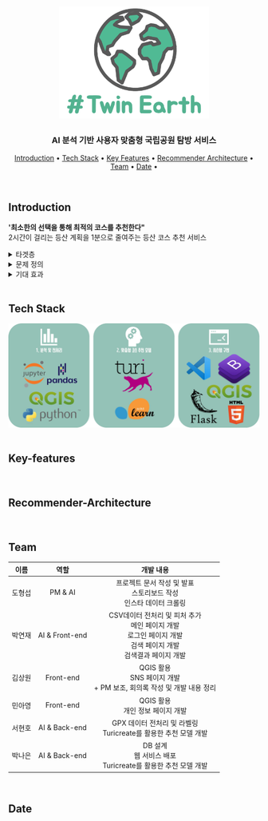 <h1 align="center">
  <img width="300" alt="Flowchart" src="https://raw.githubusercontent.com/MIB0831national/Twin_Earth/main/doc/%ED%8A%B8%EC%9C%88%EC%96%B4%EC%8A%A4%20%EB%A1%9C%EA%B3%A0.png?token=ANYQW2UDCCC4QQ2XQZWDYT3BFOMDC">
</h1>


<h3 align="center">AI 분석 기반 사용자 맞춤형 국립공원 탐방 서비스</h3>

<p align="center">
  <a href="#Introduction">Introduction</a> • 
  <a href="#Tech Stack">Tech Stack</a> •  
  <a href="#Key-features">Key Features</a> • 
  <a href="#Recommender-Architecture">Recommender Architecture</a> • 
  <a href="#Team">Team</a> •  
  <a href="#Date">Date</a> •  
</p>
</br>

## Introduction
**'최소한의 선택을 통해 최적의 코스를 추천한다"**
<br />
2시간이 걸리는 등산 계획을 1분으로 줄여주는 등산 코스 추천 서비스
<br />
<details>
  <summary>타겟층</summary>
  <div markdown="1">
    <ul>
      <li>등산에 관심이 있거나 등산 초보인 2030세대</li>
    </ul>
  </div>
</details>
<details>
  <summary>문제 정의</summary>
  <div markdown="
    <ul>
      <li>코로나 이후 실내 체육 활동이 어려워지면서 2030세대의 등산에 대한 관심이 늘어나고 있지만, 대부분의 등산 서비스가 기존 사용자인 4050세대에게 맞춰져 있는 상황에서 자신의 수준에 알맞은 등산 코스 정보를 알기 어려워 체력적으로 무리한 산행을 강행한다. </li>
    </ul>
  </div>
</details>
<details>
  <summary>가설 설정 방법</summary>
  <div markdown="1">
    <ul>
      <li> 현재 국내에서 가장 많이 사용되는 등산 앱인 트랭글의 코스 데이터를 AI를 활용해 사용자의 체력,상황에 가장 최적화된 등산 코스를 추천한다. 더 나아가 SNS서비스를 제공하여 타겟층이 등산에 더 흥미를 느낄 수 있도록 돕는다.</li>
    </ul>
  </div>
</details>
<details>
  <summary>기대 효과</summary>
  <div markdown="1">
    <ul>
      <li>국립공원공단: 이용자 데이터 DB화, 추후 디지털파크 구현 시 잠재적 수요자 확보.</li>
      <li>트윈어스: 스마트한 등산 문화 생성, 추후 다양한 서비스 구현 가능.</li>
    </ul>
  </div>
</details>
<br />

## Tech Stack
<div align="center">
  <img width="800" alt="Flowchart" src="https://raw.githubusercontent.com/MIB0831national/Twin_Earth/main/doc/%EA%B8%B0%EC%88%A0%20%EC%8A%A4%ED%83%9D.jpg?token=ANYQW2SV3ZG62LH5K6SRBRLBFOMIK">
</div>
<br/>

## Key-features
<br />

## Recommender-Architecture
<br />

## Team
|  이름  |   역할    |                                                                                        개발 내용                                                                                        |
| :----: | :-------: | :-------------------------------------------------------------------------------------------------------------------------------------------------------------------------------------: |
| 도형섭 |  PM & AI  |                           프로젝트 문서 작성 및 발표<br />스토리보드 작성<br />인스타 데이터 크롤링                           |
| 박연재 |    AI & Front-end  |         CSV데이터 전처리 및 피처 추가<br />메인 페이지 개발<br />로그인 페이지 개발<br />검색 페이지 개발<br />검색결과 페이지 개발
| 김상원 |    Front-end      |  QGIS 활용<br /> SNS 페이지 개발<br /> + PM 보조, 회의록 작성 및 개발 내용 정리                                         |
| 민아영 |  Front-end  |   QGIS 활용<br /> 개인 정보 페이지 개발<br /> |
| 서현호 | AI & Back-end |            GPX 데이터 전처리 및 라벨링<br />Turicreate를 활용한 추천 모델 개발  |
| 박나은 | AI & Back-end  |            DB 설계<br />웹 서비스 배포 <br />Turicreate를 활용한 추천 모델 개발                                                       |
<br />

## Date


